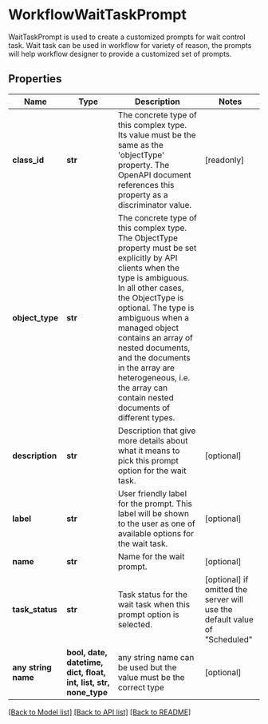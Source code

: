 # WorkflowWaitTaskPrompt

WaitTaskPrompt is used to create a customized prompts for wait control task. Wait task can be used in workflow for variety of reason, the prompts will help workflow designer to provide a customized set of prompts.
## Properties
Name | Type | Description | Notes
------------ | ------------- | ------------- | -------------
**class_id** | **str** | The concrete type of this complex type. Its value must be the same as the &#39;objectType&#39; property. The OpenAPI document references this property as a discriminator value. | [readonly] 
**object_type** | **str** | The concrete type of this complex type. The ObjectType property must be set explicitly by API clients when the type is ambiguous. In all other cases, the  ObjectType is optional.  The type is ambiguous when a managed object contains an array of nested documents, and the documents in the array are heterogeneous, i.e. the array can contain nested documents of different types. | 
**description** | **str** | Description that give more details about what it means to pick this prompt option for the wait task. | [optional] 
**label** | **str** | User friendly label for the prompt. This label will be shown to the user as one of available options for the wait task. | [optional] 
**name** | **str** | Name for the wait prompt. | [optional] 
**task_status** | **str** | Task status for the wait task when this prompt option is selected. | [optional]  if omitted the server will use the default value of "Scheduled"
**any string name** | **bool, date, datetime, dict, float, int, list, str, none_type** | any string name can be used but the value must be the correct type | [optional]

[[Back to Model list]](../README.md#documentation-for-models) [[Back to API list]](../README.md#documentation-for-api-endpoints) [[Back to README]](../README.md)


